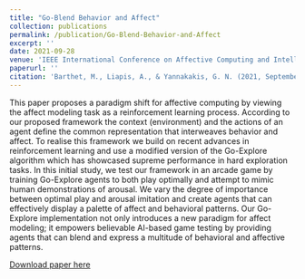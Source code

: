```yaml
---
title: "Go-Blend Behavior and Affect"
collection: publications
permalink: /publication/Go-Blend-Behavior-and-Affect
excerpt: ''
date: 2021-09-28
venue: 'IEEE International Conference on Affective Computing and Intelligent Interaction Workshops and Demos (ACIIW)'
paperurl: ''
citation: 'Barthet, M., Liapis, A., & Yannakakis, G. N. (2021, September). Go-Blend behavior and affect. In 2021 9th IEEE International Conference on Affective Computing and Intelligent Interaction Workshops and Demos (ACIIW).'
---
```

This paper proposes a paradigm shift for affective computing by viewing the affect modeling task as a reinforcement learning process. According to our proposed framework the context (environment) and the actions of an agent define the common representation that interweaves behavior and affect. To realise this framework we build on recent advances in reinforcement learning and use a modified version of the Go-Explore algorithm which has showcased supreme performance in hard exploration tasks. In this initial study, we test our framework in an arcade game by training Go-Explore agents to both play optimally and attempt to mimic human demonstrations of arousal. We vary the degree of importance between optimal play and arousal imitation and create agents that can effectively display a palette of affect and behavioral patterns. Our Go-Explore implementation not only introduces a new paradigm for affect modeling; it empowers believable AI-based game testing by providing agents that can blend and express a multitude of behavioral and affective patterns.

[Download paper here](http://matt-barthet.github.io/files/Go-Blend.pdf)